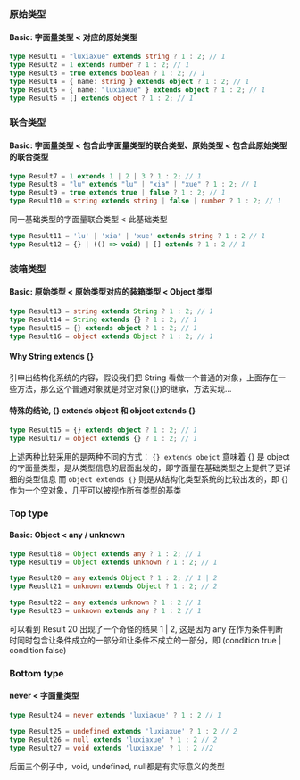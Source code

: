 ### 原始类型

#### Basic: 字面量类型 < 对应的原始类型

```typescript
type Result1 = "luxiaxue" extends string ? 1 : 2; // 1
type Result2 = 1 extends number ? 1 : 2; // 1
type Result3 = true extends boolean ? 1 : 2; // 1
type Result4 = { name: string } extends object ? 1 : 2; // 1
type Result5 = { name: "luxiaxue" } extends object ? 1 : 2; // 1
type Result6 = [] extends object ? 1 : 2; // 1
```

### 联合类型

#### Basic: 字面量类型 < 包含此字面量类型的联合类型、原始类型 < 包含此原始类型的联合类型

```typescript
type Result7 = 1 extends 1 | 2 | 3 ? 1 : 2; // 1
type Result8 = "lu" extends "lu" | "xia" | "xue" ? 1 : 2; // 1
type Result9 = true extends true | false ? 1 : 2; // 1
type Result10 = string extends string | false | number ? 1 : 2; // 1
```

同一基础类型的字面量联合类型 < 此基础类型

```typescript
type Result11 = 'lu' | 'xia' | 'xue' extends string ? 1 : 2 // 1
type Result12 = {} | (() => void) | [] extends ? 1 : 2 // 1
```

### 装箱类型

#### Basic: 原始类型 < 原始类型对应的装箱类型 < Object 类型

```typescript
type Result13 = string extends String ? 1 : 2; // 1
type Result14 = String extends {} ? 1 : 2; // 1
type Result15 = {} extends object ? 1 : 2; // 1
type Result16 = object extends Object ? 1 : 2; // 1
```

#### Why String extends {}

引申出结构化系统的内容，假设我们把 String 看做一个普通的对象，上面存在一些方法，那么这个普通对象就是对空对象({})的继承，方法实现...

#### 特殊的结论, {} extends object 和 object extends {}

```typescript
type Result15 = {} extends object ? 1 : 2; // 1
type Result17 = object extends {} ? 1 : 2; // 1
```

上述两种比较采用的是两种不同的方式：
`{} extends obejct` 意味着 {} 是 object 的字面量类型，是从类型信息的层面出发的，即字面量在基础类型之上提供了更详细的类型信息
而 `object extends {}` 则是从结构化类型系统的比较出发的，即 {} 作为一个空对象，几乎可以被视作所有类型的基类

### Top type
#### Basic: Object < any / unknown

```typescript
type Result18 = Object extends any ? 1 : 2; // 1
type Result19 = Object extends unknown ? 1 : 2; // 1

type Result20 = any extends Object ? 1 : 2; // 1 | 2
type Reuslt21 = unknown extends Object ? 1 : 2; // 2

type Result22 = any extends unknown ? 1 : 2 // 1
type Result23 = unknown extends any ? 1 : 2 // 1
```

可以看到 Result 20 出现了一个奇怪的结果 1 | 2, 这是因为 any 在作为条件判断时同时包含让条件成立的一部分和让条件不成立的一部分，即 (condition true | condition false)

### Bottom type
#### never < 字面量类型

```typescript
type Result24 = never extends 'luxiaxue' ? 1 : 2 // 1

type Result25 = undefined extends 'luxiaxue' ? 1 : 2 // 2
type Result26 = null extends 'luxiaxue' ? 1 : 2 // 2
type Result27 = void extends 'luxiaxue' ? 1 : 2 //2
```

后面三个例子中，void, undefined, null都是有实际意义的类型